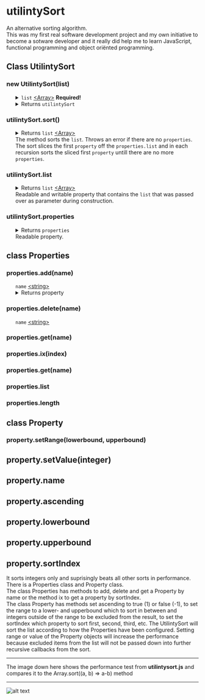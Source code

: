 # utilintySort
An alternative sorting algorithm.
<br>
This was my first real software development project and my own initiative to become a sotware developer and it really did help me to learn JavaScript, functional programming and object oriënted programming.
<br>
<h2>Class UtilintySort</h2>
<h3>new UtilintySort(list)</h3>
<ul>
	<details>
		<summary>
			<code>list</code> <a href="https://developer.mozilla.org/en-US/docs/Web/JavaScript/Reference/Global_Objects/Array">&lt;Array&gt;</a> <b>Required!</b>
		</summary>
		The array must contain items of the type <a href="https://developer.mozilla.org/en-US/docs/Web/JavaScript/Reference/Global_Objects/Object">&lt;Object&gt;</a>. Those can be instances from a class or raw objects.
	</details>
	<details>
		<summary>
			Returns <code>utilintySort</code>
		</summary>
		Creates a <code>utilintySort</code> instance.
	</details>
</ul>
<h3>utilintySort.sort()</h3>
<ul>
	<details>
		<summary>
			Returns <code>list</code> <a href="https://developer.mozilla.org/en-US/docs/Web/JavaScript/Reference/Global_Objects/Array">&lt;Array&gt;</a>
		</summary>
		Returns the sorted <code>list</code>. 
	</details>
	The method sorts the <code>list</code>. Throws an error if there are no <code>properties</code>. The sort slices the first <code>property</code> off the <code>properties.list</code> and in each recursion sorts the sliced first <code>property</code> untill there are no more <code>properties</code>.
</ul>
<h3>utilintySort.list</h3>
<ul>
	<details>
		<summary>
			Returns <code>list</code> <a href="https://developer.mozilla.org/en-US/docs/Web/JavaScript/Reference/Global_Objects/Array">&lt;Array&gt;</a>
		</summary>
		Returns initial unsorted list.
	</details>
	Readable and writable property that contains the <code>list</code> that was passed over as parameter during construction.
</ul>
<h3>utilintySort.properties</h3>
<ul>
	<details>
		<summary>
			Returns <code>properties</code>
		</summary>
		An instance of the class <code>Properties</code>. Developers can manage how <code>properties</code> are to be sorted.
	</details>
	Readable property.
</ul>
<h2>class Properties</h2>
<h3>properties.add(name)</h3>
<ul>
	<code>name</code> <a href="https://developer.mozilla.org/en-US/docs/Web/JavaScript/Data_structures#String_type">&lt;string&gt;</a>
	<details>
		<summary>
			Returns property
		</summary>
		Allows chaining operations on the property after being created.
	</details>
</ul>
<h3>properties.delete(name)</h3>
<ul>
	<code>name</code> <a href="https://developer.mozilla.org/en-US/docs/Web/JavaScript/Data_structures#String_type">&lt;string&gt;</a>
</ul>
<h3>properties.get(name)</h3>
<h3>properties.ix(index)</h3>
<h3>properties.get(name)</h3>
<h3>properties.list</h3>
<h3>properties.length</h3>
<h2>class Property</h2>
<h3>property.setRange(lowerbound, upperbound)</h3>
<h2>property.setValue(integer)</h2>
<h2>property.name</h2>
<h2>property.ascending</h2>
<h2>property.lowerbound</h2>
<h2>property.upperbound</h2>
<h2>property.sortIndex</h2>
It sorts integers only and suprisingly beats all other sorts in performance.<br>
There is a Properties class and Property class.<br>
The class Properties has methods to add, delete and get a Property by name or the method ix to get a property by sortIndex.<br>
The class Property has methods set ascending to true (1) or false (-1), to set the range to a lower- and upperbound which to sort in between and integers outside of the range to be excluded from the result, to set the sortIndex which property to sort first, second, third, etc. The UtilintySort will sort the list according to how the Properties have been configured. Setting range or value of the Property objects will increase the performance because excluded items from the list will not be passed down into further recursive callbacks from the sort. 

_______________________________________________________________________________________________________________________
The image down here shows the performance test from <b>utilintysort.js</b> and compares it to the Array.sort((a, b) => a-b) method
_______________________________________________________________________________________________________________________
![alt text](https://pbs.twimg.com/media/EwKUN0iXYAMw2Ev?format=png&name=large)

